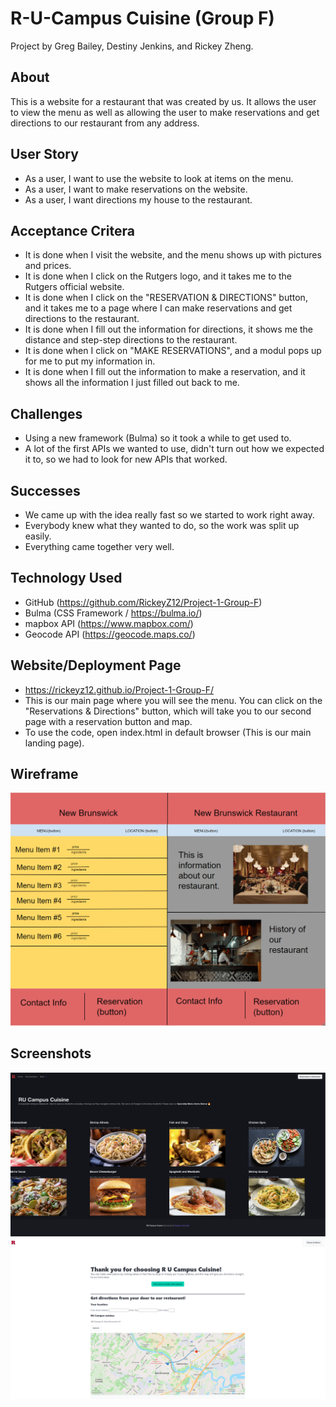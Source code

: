 # R-U-Campus Cuisine (Group F)
Project by Greg Bailey, Destiny Jenkins, and Rickey Zheng.

## About
This is a website for a restaurant that was created by us. It allows the user to view the menu as well as allowing the user to make reservations and get directions to our restaurant from any address.

## User Story

* As a user, I want to use the website to look at items on the menu.
* As a user, I want to make reservations on the website.
* As a user, I want directions my house to the restaurant.

## Acceptance Critera

* It is done when I visit the website, and the menu shows up with pictures and prices.
* It is done when I click on the Rutgers logo, and it takes me to the Rutgers official website.
* It is done when I click on the "RESERVATION & DIRECTIONS" button, and it takes me to a page where I can make reservations and get directions to the restaurant.
* It is done when I fill out the information for directions, it shows me the distance and step-step directions to the restaurant.
* It is done when I click on "MAKE RESERVATIONS", and a modul pops up for me to put my information in.
* It is done when I fill out the information to make a reservation, and it shows all the information I just filled out back to me.

## Challenges

* Using a new framework (Bulma) so it took a while to get used to.
* A lot of the first APIs we wanted to use, didn't turn out how we expected it to, so we had to look for new APIs that worked.

## Successes

* We came up with the idea really fast so we started to work right away.
* Everybody knew what they wanted to do, so the work was split up easily.
* Everything came together very well.



## Technology Used

* GitHub (https://github.com/RickeyZ12/Project-1-Group-F) 
* Bulma (CSS Framework / https://bulma.io/)
* mapbox API (https://www.mapbox.com/)
* Geocode API (https://geocode.maps.co/)

## Website/Deployment Page

* https://rickeyz12.github.io/Project-1-Group-F/
* This is our main page where you will see the menu. You can click on the "Reservations & Directions" button, which will take you to our second page with a reservation button and map.
* To use the code, open index.html in default browser (This is our main landing page).


## Wireframe
![WIREFRAME](./assets/images/wireframe.PNG)

## Screenshots
![MENU PAGE](./assets/images/project1.png)
![MAPS PAGE](./assets/images/MapScreenshot.PNG)
